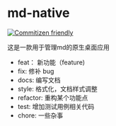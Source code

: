 # md-native
[![Commitizen friendly](https://img.shields.io/badge/commitizen-friendly-brightgreen.svg)](http://commitizen.github.io/cz-cli/)

这是一款用于管理md的原生桌面应用





- feat： 新功能（feature)
- fix: 修补 bug
- docs: 编写文档
- style: 格式化，文档样式调整
- refactor: 重构某个功能点
- test: 增加测试用例相关代码
- chore: 一些杂事